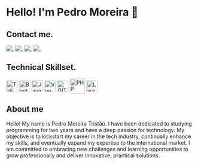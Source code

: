 # Hello! I'm Pedro Moreira 👋

## Contact me.
[![.](https://img.shields.io/badge/Instagram-E4405F?style=for-the-badge&logo=instagram&logoColor=white)](https://www.instagram.com/pedro_moreirat/)
[![.](https://img.shields.io/badge/Discord-7289DA?style=for-the-badge&logo=discord&logoColor=white)](https://discordapp.com/users/620363768550916106)
[![.](https://img.shields.io/badge/WhatsApp-25D366?style=for-the-badge&logo=whatsapp&logoColor=white)](https://api.whatsapp.com/send/?phone=5518996941815&text&type=phone_number&app_absent=0)
[![.](https://img.shields.io/badge/LinkedIn-0077B5?style=for-the-badge&logo=linkedin&logoColor=white)](https://www.linkedin.com/in/pedro-moreira-49ab6732b/)

## Technical Skillset.
<div style="display: inline_block">
<img title="Tailwind CSS" width="30px" align="center" src="https://cdn.jsdelivr.net/gh/devicons/devicon@latest/icons/tailwindcss/tailwindcss-original.svg" />
<img title="Bootstrap" width="30px" align="center" src="https://cdn.jsdelivr.net/gh/devicons/devicon@latest/icons/bootstrap/bootstrap-original.svg" />       
<img title="JavaScript" width="30px" align="center" src="https://cdn.jsdelivr.net/gh/devicons/devicon@latest/icons/javascript/javascript-original.svg" />
<img title="Vue" width="30px" align="center" src="https://cdn.jsdelivr.net/gh/devicons/devicon@latest/icons/vuejs/vuejs-original.svg" /> 
<img title="GIT" width="30px" align="center" src="https://cdn.jsdelivr.net/gh/devicons/devicon@latest/icons/git/git-original.svg" />
<img title="PHP" width="40px" align="center" src="https://cdn.jsdelivr.net/gh/devicons/devicon@latest/icons/php/php-original.svg" />
<img title="Laravel" width="30px" align="center" src="https://cdn.jsdelivr.net/gh/devicons/devicon@latest/icons/laravel/laravel-original.svg" />


## About me
Hello! My name is Pedro Moreira Tristão. I have been dedicated to studying programming for two years and have a deep passion for technology. My objective is to kickstart my career in the tech industry, continually enhance my skills, and eventually expand my expertise to the international market. I am committed to embracing new challenges and learning opportunities to grow professionally and deliver innovative, practical solutions.



        
</div>

<!--https://devicon.dev/--!>
